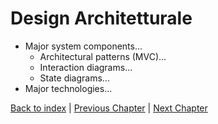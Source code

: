# Design Architetturale
- Major system components...
  - Architectural patterns (MVC)...
  - Interaction diagrams...
  - State diagrams...
- Major technologies...

[Back to index](../index.md) |
[Previous Chapter](../3-requirements/index.md) |
[Next Chapter](../5-detailed-design/index.md)